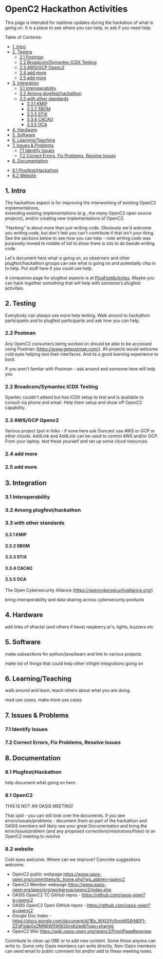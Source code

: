 # OpenC2 Hackathon Activities

This page is intended for realtime updates during the hackation of what is going on.
It is a place to see where you can help, or ask if you need help.

Table of Contents:
- [1. Intro](#1-intro)
- [2. Testing](#2-testing)
  * [2.1 Postman](21-postman)
  * [2.2 Broadcom/Symantec ICDX Testing](22-broadcom-symantec-icdx-testing)
  * [2.3 AWS/GCP Openc2](23-aws-gcp-openc2)
  * [2.4 add more](24-add-more)
  * [2.5 add more](25-add-more)
- [3. Integration](#3-integration)
  * [3.1 Interoperability](31-interoperability)
  * [3.2 Among plugfest/hackathon](32-among-plugfest-hackathon)
  * [3.3 with other standards](33-with-other-standards)
    + [3.3.1 KMIP](331-kmip)
    + [3.3.2 SBOM](332-sbom)
    + [3.3.3 STIX](333-stix)
    + [3.3.4 CACAO](334-cacao)
    + [3.3.5 OCA](335-oca)
- [4. Hardware](#4-hardware)
- [5. Software](#5-Software)
- [6. Learning/Teaching](#6-learning-teaching)
- [7. Issues & Problems](#7-issues-problems)
  * [7.1 Identify Issues](#71-identify-issues)
  * [7.2 Correct Errors, Fix Problems, Resolve Issues](#72-correct-errors-fix-problems-resolve-issues)
- [8. Documentation](#8-documentation)
* [8.1 Plugfest/Hackathon](#81-plugfest-hackathon)
* [8.2 Website](#82-website)

## 1. Intro

The hackathon aspect is for improving the interworking
of existing OpenC2 implementations,  
extending existing implementations
(e.g., the many OpenC2 open source projects),
and/or creating new implementations of OpenC2.

"Hacking" is about more than just writing code.
Obviously we'd welcome you writing code,
but don't feel you can't contribute if
that isn't your thing.
See the sections below to see how you can help -
note writing code was purposely moved to middle of
list to show there is lots to do beside writing code.

Let's document here what is going on, so
observers and other plugfest/hackathon groups can see what is going on
and potentially chip in to help.
Put stuff here if you could use help.

A companion page for plugfest aspects is at
[PlugFestActivites](plugfest-activities.md).
Maybe you can hack together something that will
help with someone's plugfest activities.

## 2. Testing
Everybody can always use more help testing.
Walk around to hackathon participants and to
plugfest participants and ask how you can help.

### 2.2 Postman
Any OpenC2 consumers being worked on should be able to be accessed using
Postman (https://www.getpostman.com/).
All projects would welcome cold eyes helping test their interfaces.
And its a good learning experience to boot.

If you aren't familar with Postman - ask around and someone here will help you

### 2.2 Broadcom/Symantec ICDX Testing
Syantec couldn't attend but has ICDX setup to test
and is available to consult via phone and email.
Help them setup and show off OpenC2 capability.

### 2.3 AWS/GCP Openc2
Various project (put in links - if none here ask Duncan)
use AWS or GCP or other clouds.
AddLink and AddLink can be used to control AWS and/or GCP.
From your laptop, test these yourself and set up some cloud resources.

### 2.4 add more

### 2.5 add more

## 3. Integration

### 3.1 Interoperability

### 3.2 Among plugfest/hackathon

### 3.3 with other standards

#### 3.3.1 KMIP

#### 3.3.2 SBOM

#### 3.3.3 STIX

#### 3.3.4 CACAO

#### 3.3.5 OCA
The Open Cybersecurity Alliance (https://opencybersecurityalliance.org/)

bring interoperability and data sharing across cybersecurity products



## 4. Hardware
add links of sfractal (and others if have) raspberry pi's, lights, buzzers etc

## 5. Software
make subsections for python/java/beam and link to various projects

make list of things that could help other inflight integrations going on

## 6. Learning/Teaching
walk around and learn, teach others about what you are doing.

read use cases, make more use cases

## 7. Issues & Problems
### 7.1 Identify Issues
### 7.2 Correct Errors, Fix Problems, Resolve Issues

## 8. Documentation
### 8.1 Plugfest/Hackathon
help document what going on here
### 8.1 OpenC2
THIS IS NOT AN OASIS MEETING!

That said - you can still look over the documents.
If you see errors/issues/problems - document them as part of the
hackathon and OASIS members will likely see your great Documentation
and bring the error/issue/problem
(and any proposed corrections/resolutions/fixes)
to an OpenC2 meeting to resolve
### 8.2 website
Cold eyes welcome.
Where can we improve?
Concrete suggestions welcome.

- OpenC2 public webpage https://www.oasis-open.org/committees/tc_home.php?wg_abbrev=openc2
- OpenC2 Member webpage https://www.oasis-open.org/apps/org/workgroup/openc2/index.php
- OASIS OpenC2 TC GitHub repos - https://github.com/oasis-open?q=openc2
- OASIS OpenC2 Open GitHub repos - https://github.com/oasis-open?q=openc2
- Google Doc Index - https://docs.google.com/document/d/1Bz_WXOiYc9vmMS8rNEP1-ZZgPzdeGoZMN6W5W9GSmdU/edit?usp=sharing
- OpenC2 Wiki https://wiki.oasis-open.org/openc2/FrontPage#preview

Contribute to clean up OBE or to add new content.
Some these anyone can write to.
Some only Oasis members can write directly.
Non-Oasis members can send email to public comment list and/or add to
these meeting notes.
